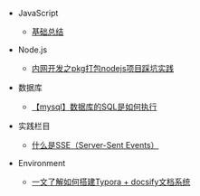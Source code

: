 * JavaScript
  * [基础总结](./docs)

* Node.js
  * [内网开发之pkg打包nodejs项目踩坑实践](./docs/nodejs/内网开发之pkg打包nodejs项目踩坑实践.md)

* 数据库
  * [【mysql】数据库的SQL是如何执行](./docs/mysql/数据库的SQL是如何执行？.md)

* 实践栏目
  * [什么是SSE（Server-Sent Events）](./docs/net/SSE(Server-Sent%20Events)服务端推送技术.md)

* Environment
  * [一文了解如何搭建Typora + docsify文档系统](./docs/environment/一文了解如何搭建Typora%20+%20docsify文档系统.md)
